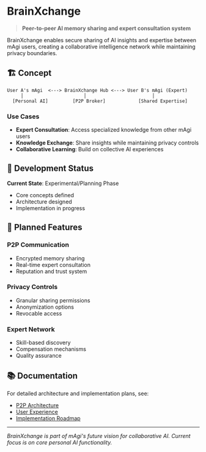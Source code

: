 # BrainXchange

> **Peer-to-peer AI memory sharing and expert consultation system**

BrainXchange enables secure sharing of AI insights and expertise between mAgi users, creating a collaborative intelligence network while maintaining privacy boundaries.

## 🏗️ Concept

```
User A's mAgi  <---> BrainXchange Hub <---> User B's mAgi (Expert)
     │                      │                        │
  [Personal AI]         [P2P Broker]            [Shared Expertise]
```

### Use Cases
- **Expert Consultation**: Access specialized knowledge from other mAgi users
- **Knowledge Exchange**: Share insights while maintaining privacy controls
- **Collaborative Learning**: Build on collective AI experiences

## 🚀 Development Status

**Current State**: Experimental/Planning Phase
- Core concepts defined
- Architecture designed
- Implementation in progress

## 🔧 Planned Features

### P2P Communication
- Encrypted memory sharing
- Real-time expert consultation
- Reputation and trust system

### Privacy Controls
- Granular sharing permissions
- Anonymization options
- Revocable access

### Expert Network
- Skill-based discovery
- Compensation mechanisms
- Quality assurance

## 📚 Documentation

For detailed architecture and implementation plans, see:
- [P2P Architecture](../_experimental/p2p/P2P_ARCHITECTURE.md)
- [User Experience](../_experimental/p2p/P2P_USER_EXPERIENCE.md)
- [Implementation Roadmap](../_experimental/p2p/P2P_IMPLEMENTATION_ROADMAP.md)

---

*BrainXchange is part of mAgi's future vision for collaborative AI. Current focus is on core personal AI functionality.*